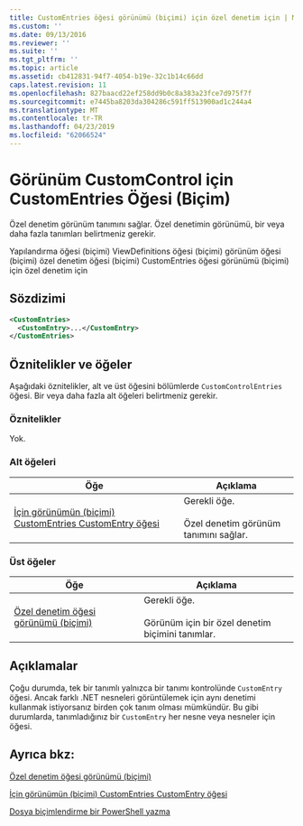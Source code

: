 ```yaml
---
title: CustomEntries öğesi görünümü (biçimi) için özel denetim için | Microsoft Docs
ms.custom: ''
ms.date: 09/13/2016
ms.reviewer: ''
ms.suite: ''
ms.tgt_pltfrm: ''
ms.topic: article
ms.assetid: cb412831-94f7-4054-b19e-32c1b14c66dd
caps.latest.revision: 11
ms.openlocfilehash: 827baacd22ef258dd9b0c8a383a23fce7d975f7f
ms.sourcegitcommit: e7445ba8203da304286c591ff513900ad1c244a4
ms.translationtype: MT
ms.contentlocale: tr-TR
ms.lasthandoff: 04/23/2019
ms.locfileid: "62066524"
---
```

# <a name="customentries-element-for-customcontrol-for-view-format"></a>Görünüm CustomControl için CustomEntries Öğesi (Biçim)

Özel denetim görünüm tanımını sağlar. Özel denetimin görünümü, bir veya daha fazla tanımları belirtmeniz gerekir.

Yapılandırma öğesi (biçimi) ViewDefinitions öğesi (biçimi) görünüm öğesi (biçimi) özel denetim öğesi (biçimi) CustomEntries öğesi görünümü (biçimi) için özel denetim için

## <a name="syntax"></a>Sözdizimi

```xml
<CustomEntries>
  <CustomEntry>...</CustomEntry>
</CustomEntries>
```

## <a name="attributes-and-elements"></a>Öznitelikler ve öğeler

Aşağıdaki öznitelikler, alt ve üst öğesini bölümlerde `CustomControlEntries` öğesi. Bir veya daha fazla alt öğeleri belirtmeniz gerekir.

### <a name="attributes"></a>Öznitelikler

Yok.

### <a name="child-elements"></a>Alt öğeleri

|Öğe|Açıklama|
|-------------|-----------------|
|[İçin görünümün (biçimi) CustomEntries CustomEntry öğesi](./customentry-element-for-customentries-for-customcontrol-for-view-format.md)|Gerekli öğe.<br /><br /> Özel denetim görünüm tanımını sağlar.|

### <a name="parent-elements"></a>Üst öğeler

|Öğe|Açıklama|
|-------------|-----------------|
|[Özel denetim öğesi görünümü (biçimi)](./customcontrol-element-for-view-format.md)|Gerekli öğe.<br /><br /> Görünüm için bir özel denetim biçimini tanımlar.|

## <a name="remarks"></a>Açıklamalar

Çoğu durumda, tek bir tanımlı yalnızca bir tanımı kontrolünde `CustomEntry` öğesi. Ancak farklı .NET nesneleri görüntülemek için aynı denetimi kullanmak istiyorsanız birden çok tanım olması mümkündür. Bu gibi durumlarda, tanımladığınız bir `CustomEntry` her nesne veya nesneler için öğesi.

## <a name="see-also"></a>Ayrıca bkz:

[Özel denetim öğesi görünümü (biçimi)](./customcontrol-element-for-view-format.md)

[İçin görünümün (biçimi) CustomEntries CustomEntry öğesi](./customentry-element-for-customentries-for-customcontrol-for-view-format.md)

[Dosya biçimlendirme bir PowerShell yazma](./writing-a-powershell-formatting-file.md)
